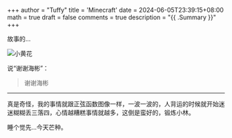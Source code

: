 +++
author = "Tuffy"
title = 'Minecraft'
date = 2024-06-05T23:39:15+08:00
math = true 
draft = false
comments = true
description = "{{ .Summary }}"
+++

故事的...

![小黄花](https://pic4.zhimg.com/80/v2-f6598674aa505a28aa1323fdbb6b4677_1440w.webp)



说“谢谢海彬”：

>谢谢海彬



-----

真是奇怪，我的事情就跟正弦函数图像一样，一波一波的，人背运的时候就开始迷迷糊糊丢三落四，心情越糟糕事情就越多，这倒是蛮好的，锻炼小林。

睡个觉先...今天芒种。
